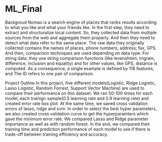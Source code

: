 # ML_Final
Backgroud
Nomao is a search engine of places that ranks results according to what you like and what your friends like. In the first step, they need to extract and structuralize local content. So, they collected data from multiple sources from the web and aggregate them properly. And then they need to detect what data refer to the same place.
The raw data they originally collected contains the names of places, phone numbers, address, fax, GPS. And then, comparison techniques are used depending on data type. For string data, 
they use string comparison functions (like levenshtein, trigram, difference, inclusion and equality) and for other values, like GPS, distance is computed. As a consequence, a single example is defined by 118 features, and The ID refers to one pair of comparison. 

Project Outline
In this project, five different models(Logistic, Ridge Logistic, Lasso Logistic, Random Forrest, Support Vector Machine) are used to compare their performance on this dataset. We ran 50-100 times for each model, each trainign sample(0.5 learning rate and 0.9 learning rate) and created error rate box plot. At the same time, we saved cross validation errors of lasso, ridge and svm. In order to select the best hyper parameters, we also created cross validation curve to get the hyperparamters which gave the minimum error rate. We compared Lasso and Ridge parameter importance as well as with random forest. In the end, we compared their training time and prediction performance of each model to see if there is trade-off between training efficiency and accuracy. 

